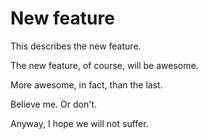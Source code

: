 # New feature

This describes the new feature.

The new feature, of course, will be awesome.

More awesome, in fact, than the last.

Believe me. Or don't.

Anyway, I hope we will not suffer.
